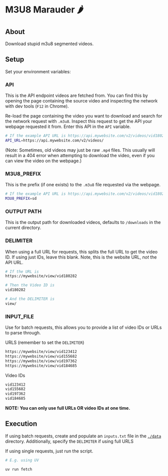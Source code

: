 # M3U8 Marauder 🌶️

## About

Download stupid m3u8 segmented videos.

## Setup

Set your environment variables:

### API

This is the API endpoint videos are fetched from. You can find this by opening the page containing the source video and inspecting the network with dev tools (`F12` in Chrome).

Re-load the page containing the video you want to download and search for the network request with `.m3u8`. Inspect this request to get the API your webpage requested it from. Enter this API in the `API` variable.

```bash
# If the example API URL is https://api.mywebsite.com/v2/videos/vid180282/sd.m3u8 then we set the API_URL variable to 
API_URL=https://api.mywebsite.com/v2/videos/
```

(Note: Sometimes, old videos may just be raw `.mp4` files. This usually will result in a 404 error when attempting to download the video, even if you can view the video on the webpage.)

### M3U8_PREFIX

This is the prefix (if one exists) to the `.m3u8` file requested via the webpage.

```bash
# If the example API URL is https://api.mywebsite.com/v2/videos/vid180282/sd.m3u8 then we set the M3U8_PREFIX variable to 
M3U8_PREFIX=sd
```

### OUTPUT PATH

This is the output path for downloaded videos, defaults to `/downloads` in the current directory.

### DELIMITER

When using a full URL for requests, this splits the full URL to get the video ID. If using just IDs, leave this blank.
Note, this is the website URL, *not* the API URL.

```bash
# If the URL is
https://mywebsite/view/vid180282

# Then the Video ID is
vid180282

# And the DELIMITER is
view/
```

### INPUT_FILE

Use for batch requests, this allows you to provide a list of video IDs or URLs to parse through.

URLS (remember to set the `DELIMITER`)

```txt
https://mywebsite/view/vid123412
https://mywebsite/view/vid155682
https://mywebsite/view/vid197362
https://mywebsite/view/vid184685
```

Video IDs

```txt
vid123412
vid155682
vid197362
vid184685
```

**NOTE: You can only use full URLs OR video IDs at one time.**

## Execution

If using batch requests, create and populate an `inputs.txt` file in the [`./data`](./data/) directory. Additionally, specify the `DELIMITER` if using full URLS

If using single requests, just run the script.

```bash
# E.g. using UV

uv run fetch
```
